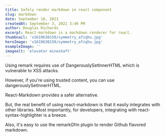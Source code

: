 ```yaml
---
title: Safely render markdown in react component
slug: markdown
date: September 10, 2021
createdAt: September 3, 2021 3:49 PM
author: Douglas Richards
excerpt: React-markdown is a markdown renderer for react.
thumbnail: 'v1619638150/symmetry_afzqhu.jpg'
heroImage: 'v1619638150/symmetry_afzqhu.jpg'
exampleImage: ''
imagealt: 'elevator mineshaft'
---
```


Using remark requires use of DangerouslySetInnerHTML which is vulnerable to XSS attacks.

However, if you're using trusted content, you can use dangerouslySetInnerHTML.

React-Markdown provides a safer alternative.

But, the real benefit of using react-markdown is that it easily integrates with other libraries. Most importantly, for developers, integrating with react-syntax-highlighter is a breeze.

Also, it's easy to use the remarkGfm plugin to render Github flavored markdown.
